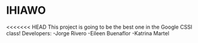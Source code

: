 # IHIAWO
<<<<<<< HEAD
This project is going to be the best one in the Google CSSI class!
Developers:
-Jorge Rivero
-Eileen Buenaflor
-Katrina Martel
